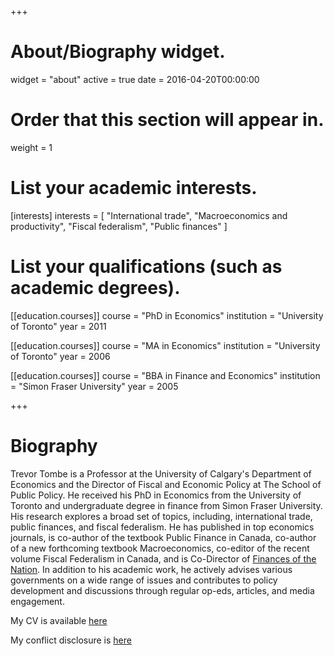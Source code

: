+++
# About/Biography widget.
widget = "about"
active = true
date = 2016-04-20T00:00:00

# Order that this section will appear in.
weight = 1

# List your academic interests.
[interests]
  interests = [
    "International trade",
    "Macroeconomics and productivity",
    "Fiscal federalism",
    "Public finances"
  ]

# List your qualifications (such as academic degrees).
[[education.courses]]
  course = "PhD in Economics"
  institution = "University of Toronto"
  year = 2011

[[education.courses]]
  course = "MA in Economics"
  institution = "University of Toronto"
  year = 2006

[[education.courses]]
  course = "BBA in Finance and Economics"
  institution = "Simon Fraser University"
  year = 2005
 
+++

# Biography

Trevor Tombe is a Professor at the University of Calgary's Department of Economics and the Director of Fiscal and Economic Policy at The School of Public Policy. He received his PhD in Economics from the University of Toronto and undergraduate degree in finance from Simon Fraser University. His research explores a broad set of topics, including, international trade, public finances, and fiscal federalism. He has published in top economics journals, is co-author of the textbook Public Finance in Canada, co-author of a new forthcoming textbook Macroeconomics, co-editor of the recent volume Fiscal Federalism in Canada, and is Co-Director of [Finances of the Nation](https://financesofthenation.ca/). In addition to his academic work, he actively advises various governments on a wide range of issues and contributes to policy development and discussions through regular op-eds, articles, and media engagement.

My CV is available [here](files/CV.pdf)

My conflict disclosure is [here](https://www.trevortombe.com/post/conflict/conflict/)
